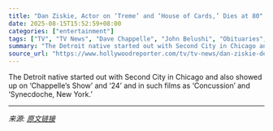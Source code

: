 ```yaml
---
title: "Dan Ziskie, Actor on ‘Treme’ and ‘House of Cards,’ Dies at 80"
date: 2025-08-15T15:52:59+08:00
categories: ["entertainment"]
tags: ["TV", "TV News", "Dave Chappelle", "John Belushi", "Obituaries", "Robert Altman"]
summary: "The Detroit native started out with Second City in Chicago and also showed up on ‘Chappelle’s Show’ and ‘24’ and in such films as ‘Concussion’ and ‘Synecdoche, New York.’"
source_url: "https://www.hollywoodreporter.com/tv/tv-news/dan-ziskie-dead-treme-house-of-cards-1236345447/"
---
```


The Detroit native started out with Second City in Chicago and also showed up on ‘Chappelle’s Show’ and ‘24’ and in such films as ‘Concussion’ and ‘Synecdoche, New York.’

---

*来源: [原文链接](https://www.hollywoodreporter.com/tv/tv-news/dan-ziskie-dead-treme-house-of-cards-1236345447/)*
